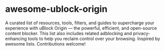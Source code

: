 # awesome-ublock-origin
A curated list of resources, tools, filters, and guides to supercharge your experience with uBlock Origin — the powerful, efficient, and open-source content blocker. This list also includes related adblocking and privacy-enhancing tools to help you reclaim control over your browsing.      Inspired by awesome lists. Contributions welcome!
